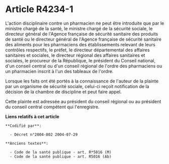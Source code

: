 # Article R4234-1

L'action disciplinaire contre un pharmacien ne peut être introduite que par le ministre chargé de la santé, le ministre
chargé de la sécurité sociale, le directeur général de l'Agence française de sécurité sanitaire des produits de santé ou le
directeur général de l'Agence française de sécurité sanitaire des aliments pour les pharmaciens des établissements relevant
de leurs contrôles respectifs, le préfet, le directeur départemental des affaires sanitaires et sociales, le directeur
régional des affaires sanitaires et sociales, le procureur de la République, le président du Conseil national, d'un conseil
central ou d'un conseil régional de l'ordre des pharmaciens ou un pharmacien inscrit à l'un des tableaux de l'ordre.

Lorsque les faits ont été portés à la connaissance de l'auteur de la plainte par un organisme de sécurité sociale, celui-ci
reçoit notification de la décision de la chambre de discipline et peut faire appel.

Cette plainte est adressée au président du conseil régional ou au président du conseil central compétent qui l'enregistre.

**Liens relatifs à cet article**

	**Codifié par**:

	  - Décret n°2004-802 2004-07-29

	**Anciens textes**:

	  - Code de la santé publique - art. R*5016 (M)
	  - Code de la santé publique - art. R5016 (Ab)
